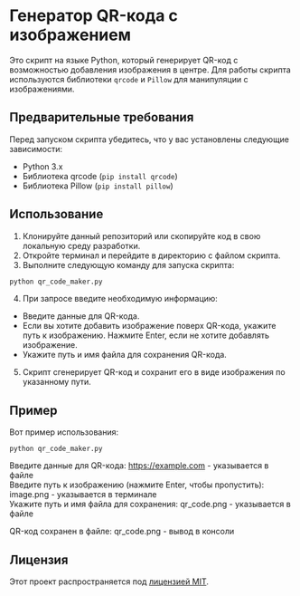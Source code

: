 # Генератор QR-кода с изображением

Это скрипт на языке Python, который генерирует QR-код с возможностью добавления изображения в центре. Для работы скрипта используются библиотеки `qrcode` и `Pillow` для манипуляции с изображениями.

## Предварительные требования

Перед запуском скрипта убедитесь, что у вас установлены следующие зависимости:

- Python 3.x
- Библиотека qrcode (`pip install qrcode`)
- Библиотека Pillow (`pip install pillow`)

## Использование

1. Клонируйте данный репозиторий или скопируйте код в свою локальную среду разработки.
2. Откройте терминал и перейдите в директорию с файлом скрипта.
3. Выполните следующую команду для запуска скрипта:

```py
python qr_code_maker.py
```

4. При запросе введите необходимую информацию:
- Введите данные для QR-кода.
- Если вы хотите добавить изображение поверх QR-кода, укажите путь к изображению. Нажмите Enter, если не хотите добавлять изображение.
- Укажите путь и имя файла для сохранения QR-кода.

5. Скрипт сгенерирует QR-код и сохранит его в виде изображения по указанному пути.

## Пример

Вот пример использования:

`python qr_code_maker.py`

Введите данные для QR-кода: https://example.com - указывается в файле</br>
Введите путь к изображению (нажмите Enter, чтобы пропустить): image.png - указывается в терминале</br>
Укажите путь и имя файла для сохранения: qr_code.png - указывается в файле</br>

QR-код сохранен в файле: qr_code.png - вывод в консоли

## Лицензия

Этот проект распространяется под [лицензией MIT](LICENSE).
